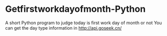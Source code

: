 # Getfirstworkdayofmonth-Python
A short Python program to judge today is first work day of month or not  You can get the day type information in http://api.goseek.cn/
